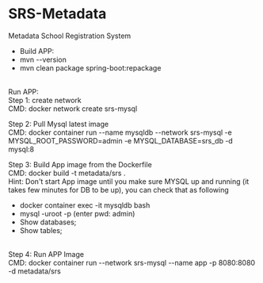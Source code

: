 # SRS-Metadata
Metadata School Registration System

 - Build APP:
  - mvn --version
  - mvn clean package spring-boot:repackage 

<br/>
Run APP:<br/>
  Step 1: create network<br/>
  CMD: docker network create srs-mysql
 
  Step 2: Pull Mysql latest image<br/>
  CMD:  docker container run --name mysqldb --network srs-mysql -e MYSQL_ROOT_PASSWORD=admin -e MYSQL_DATABASE=srs_db -d mysql:8
 
  Step 3: Build App image from the Dockerfile <br/>
  CMD:  docker build -t metadata/srs .
<br/>
  Hint: Don't start App image until you make sure MYSQL up and running (it takes few minutes for DB to be up), you can check that as following
  - docker container exec -it mysqldb bash
  - mysql -uroot -p  (enter pwd: admin)
  - Show databases;
  - Show tables;
 <br/>
  Step 4: Run APP Image<br/>
  CMD: docker container run --network srs-mysql --name app -p 8080:8080 -d metadata/srs


